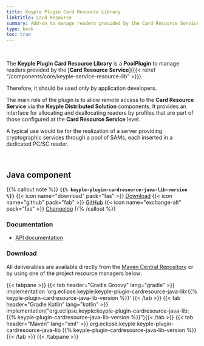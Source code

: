 ```yaml
---
title: Keyple Plugin Card Resource Library
linktitle: Card Resource
summary: Add-on to manage readers provided by the Card Resource Service.
type: book
toc: true
---
```


<br>

The **Keyple Plugin Card Resource Library** is a **PoolPlugin** to manage readers provided by the 
[**Card Resource Service**]({{< relref "/components/core/keyple-service-resource-lib" >}}).

Therefore, it should be used only by application developers.

The main role of the plugin is to allow remote access to the **Card Resource Service** via the **Keyple Distributed 
Solution** components. 
It provides an interface for allocating and deallocating readers by profiles that are part of those configured at the 
**Card Resource Service** level.

A typical use would be for the realization of a server providing cryptographic services through a pool of SAMs, each 
inserted in a dedicated PC/SC reader.

<br>

## Java component

{{% callout note %}}
**`{{% keyple-plugin-cardresource-java-lib-version %}}`**
<span class="component-metadata">{{< icon name="download" pack="fas" >}} [Download](#download)</span>
<span class="component-metadata">{{< icon name="github" pack="fab" >}}
[GitHub](https://github.com/eclipse/keyple-plugin-cardresource-java-lib/)</span>
<span class="component-metadata">{{< icon name="exchange-alt" pack="fas" >}}
[Changelog](https://github.com/eclipse/keyple-plugin-cardresource-java-lib/blob/main/CHANGELOG.md)</span>
{{% /callout %}}

### Documentation

* [API documentation](https://eclipse.github.io/keyple-plugin-cardresource-java-lib)

### Download

All deliverables are available directly from the 
[Maven Central Repository](https://central.sonatype.dev/search?q=keyple-plugin-cardresource-java-lib) or by using one 
of the project resource managers below:

{{< tabpane >}}
{{< tab header="Gradle Groovy" lang="gradle" >}}
implementation 'org.eclipse.keyple:keyple-plugin-cardresource-java-lib:{{% keyple-plugin-cardresource-java-lib-version %}}'
{{< /tab >}}
{{< tab header="Gradle Kotlin" lang="kotlin" >}}
implementation("org.eclipse.keyple:keyple-plugin-cardresource-java-lib:{{% keyple-plugin-cardresource-java-lib-version %}}"){{< /tab >}}
{{< tab header="Maven" lang="xml" >}}
<dependency>
  <groupId>org.eclipse.keyple</groupId>
  <artifactId>keyple-plugin-cardresource-java-lib</artifactId>
  <version>{{% keyple-plugin-cardresource-java-lib-version %}}</version>
</dependency>
{{< /tab >}}
{{< /tabpane >}}